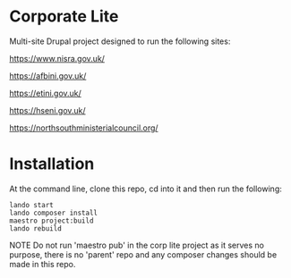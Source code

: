 # Corporate Lite

Multi-site Drupal project designed to run the following sites:

https://www.nisra.gov.uk/

https://afbini.gov.uk/

https://etini.gov.uk/

https://hseni.gov.uk/

https://northsouthministerialcouncil.org/

# Installation

At the command line, clone this repo, cd into it and then run the following:

```
lando start
lando composer install
maestro project:build
lando rebuild
```

NOTE Do not run 'maestro pub' in the corp lite project as it serves no purpose, there is no 'parent' repo
and any composer changes should be made in this repo.

